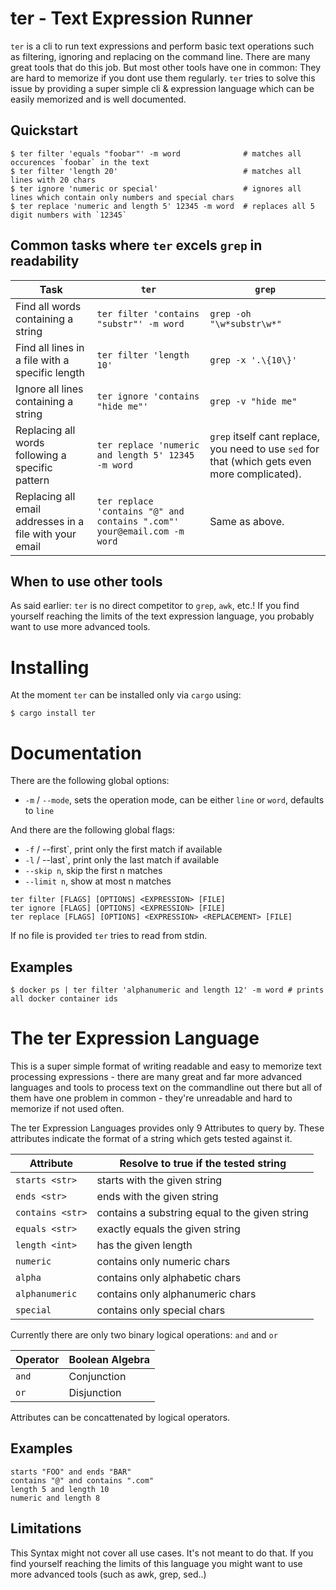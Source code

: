 # ter - Text Expression Runner

`ter` is a cli to run text expressions and perform basic text operations such as filtering, ignoring
and replacing on the command line. There are many great tools that do this job. But most other tools
have one in common: They are hard to memorize if you dont use them regularly. `ter` tries to solve
this issue by providing a super simple cli & expression language which can be easily memorized and
is well documented.

## Quickstart

```
$ ter filter 'equals "foobar"' -m word				# matches all occurences `foobar` in the text
$ ter filter 'length 20'							# matches all lines with 20 chars
$ ter ignore 'numeric or special'					# ignores all lines which contain only numbers and special chars
$ ter replace 'numeric and length 5' 12345 -m word	# replaces all 5 digit numbers with `12345`
```

## Common tasks where `ter` excels `grep` in readability

| Task                                                    | `ter`                                                                   | `grep`                                                                                         |
|---------------------------------------------------------|-------------------------------------------------------------------------|------------------------------------------------------------------------------------------------|
| Find all words containing a string                      | `ter filter 'contains "substr"' -m word`                                | `grep -oh "\w*substr\w*"`                                                                      |
| Find all lines in a file with a specific length         | `ter filter 'length 10'`                                                | `grep -x '.\{10\}'`                                                                            |                        |                              | `grep -oh "\w*substr\w*"` |
| Ignore all lines containing a string                    | `ter ignore 'contains "hide me"'`                                       | `grep -v "hide me"`                                                                            |
| Replacing all words following a specific pattern        | `ter replace 'numeric and length 5' 12345 -m word`                      | `grep` itself cant replace, you need to use `sed` for that (which gets even more complicated). |
| Replacing all email addresses in a file with your email | `ter replace 'contains "@" and contains ".com"' your@email.com -m word` | Same as above.                                                                                 |


## When to use other tools

As said earlier: `ter` is no direct competitor to `grep`, `awk`, etc.! If you find yourself reaching the limits of the text expression language, you probably want to use more advanced tools.

# Installing

At the moment `ter` can be installed only via `cargo` using:

```
$ cargo install ter
```

# Documentation

There are the following global options:

- `-m` / `--mode`, sets the operation mode, can be either `line` or `word`, defaults to `line`

And there are the following global flags:

- `-f` / --first`, print only the first match if available
- `-l` / --last`, print only the last match if available
- `--skip n`, skip the first n matches
- `--limit n`, show at most n matches

```
ter filter [FLAGS] [OPTIONS] <EXPRESSION> [FILE]
ter ignore [FLAGS] [OPTIONS] <EXPRESSION> [FILE]
ter replace [FLAGS] [OPTIONS] <EXPRESSION> <REPLACEMENT> [FILE]
```

If no file is provided `ter` tries to read from stdin.

## Examples

```
$ docker ps | ter filter 'alphanumeric and length 12' -m word # prints all docker container ids
```

# The ter Expression Language

This is a super simple format of writing readable and easy to memorize text processing expressions - there are many great and far more advanced languages and tools to process text on the commandline out there but all of them have one problem in common - they're unreadable and hard to memorize if not used often.

The ter Expression Languages provides only 9 Attributes to query by. These attributes indicate the format of a string which gets tested against it.

| Attribute        | Resolve to true if the tested string           |
|------------------|------------------------------------------------|
| `starts <str>`   | starts with the given string                   |
| `ends <str>`     | ends with the given string                     |
| `contains <str>` | contains a substring equal to the given string |
| `equals <str>`   | exactly equals the given string                |
| `length <int>`   | has the given length                           |
| `numeric`        | contains only numeric chars                    |
| `alpha`          | contains only alphabetic chars                 |
| `alphanumeric`   | contains only alphanumeric chars               |
| `special`        | contains only special chars                    |

Currently there are only two binary logical operations: `and` and `or`

| Operator | Boolean Algebra |
|----------|-----------------|
| `and`    | Conjunction     |
| `or`     | Disjunction     |

Attributes can be concattenated by logical operators.

## Examples

```
starts "FOO" and ends "BAR"
contains "@" and contains ".com"
length 5 and length 10
numeric and length 8
```

## Limitations

This Syntax might not cover all use cases. It's not meant to do that. If you find yourself reaching the limits of this language you might want to use more advanced tools (such as awk, grep, sed..)
